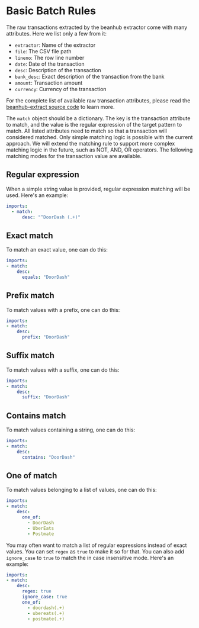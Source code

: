 # Basic Batch Rules

The raw transactions extracted by the beanhub extractor come with many attributes. Here we list only a few from it:

- `extractor`: Name of the extractor
- `file`: The CSV file path
- `lineno`: The row line number
- `date`: Date of the transaction
- `desc`: Description of the transaction
- `bank_desc`: Exact description of the transaction from the bank
- `amount`: Transaction amount
- `currency`: Currency of the transaction

For the complete list of available raw transaction attributes, please read the [beanhub-extract source code](https://github.com/LaunchPlatform/beanhub-extract/blob/master/beanhub_extract/data_types.py) to learn more.

The `match` object should be a dictionary.
The key is the transaction attribute to match, and the value is the regular expression of the target pattern to match.
All listed attributes need to match so that a transaction will considered matched.
Only simple matching logic is possible with the current approach.
We will extend the matching rule to support more complex matching logic in the future, such as NOT, AND, OR operators.
The following matching modes for the transaction value are available.

## Regular expression

When a simple string value is provided, regular expression matching will be used. Here's an example:

```YAML
imports:
  - match:
      desc: "^DoorDash (.+)"
```

## Exact match

To match an exact value, one can do this:

```YAML
imports:
- match:
    desc:
      equals: "DoorDash"
```

## Prefix match

To match values with a prefix, one can do this:

```YAML
imports:
- match:
    desc:
      prefix: "DoorDash"
```

## Suffix match

To match values with a suffix, one can do this:

```YAML
imports:
- match:
    desc:
      suffix: "DoorDash"
```

## Contains match

To match values containing a string, one can do this:

```YAML
imports:
- match:
    desc:
      contains: "DoorDash"
```

## One of match

To match values belonging to a list of values, one can do this:

```YAML
imports:
- match:
    desc:
      one_of:
        - DoorDash
        - UberEats
        - Postmate
```

You may often want to match a list of regular expressions instead of exact values.
You can set `regex` as `true` to make it so for that.
You can also add `ignore_case` to `true` to match the in case insensitive mode.
Here's an example:

```YAML
imports:
- match:
    desc:
      regex: true
      ignore_case: true
      one_of:
        - doordash(.+)
        - ubereats(.+)
        - postmate(.+)
```
